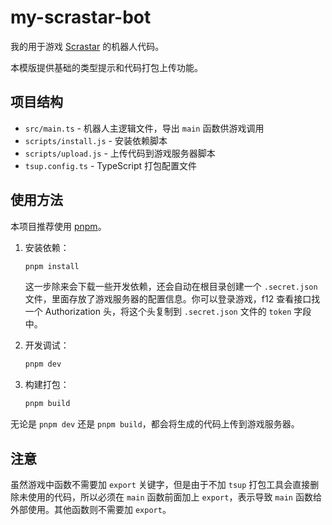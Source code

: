# my-scrastar-bot

我的用于游戏 [Scrastar](http://ddns.fxcodeo.com:20003/game) 的机器人代码。

本模版提供基础的类型提示和代码打包上传功能。

## 项目结构

- `src/main.ts` - 机器人主逻辑文件，导出 `main` 函数供游戏调用
- `scripts/install.js` - 安装依赖脚本
- `scripts/upload.js` - 上传代码到游戏服务器脚本
- `tsup.config.ts` - TypeScript 打包配置文件

## 使用方法

本项目推荐使用 [pnpm](https://pnpm.io/)。

1. 安装依赖：

   ```bash
   pnpm install
   ```

   这一步除来会下载一些开发依赖，还会自动在根目录创建一个 `.secret.json` 文件，里面存放了游戏服务器的配置信息。你可以登录游戏，f12 查看接口找一个 Authorization 头，将这个头复制到 `.secret.json` 文件的 `token` 字段中。

2. 开发调试：

   ```bash
   pnpm dev
   ```

3. 构建打包：

   ```bash
   pnpm build
   ```

无论是 `pnpm dev` 还是 `pnpm build`，都会将生成的代码上传到游戏服务器。

## 注意

虽然游戏中函数不需要加 `export` 关键字，但是由于不加 `tsup` 打包工具会直接删除未使用的代码，所以必须在 `main` 函数前面加上 `export`，表示导致 `main` 函数给外部使用。其他函数则不需要加 `export`。
